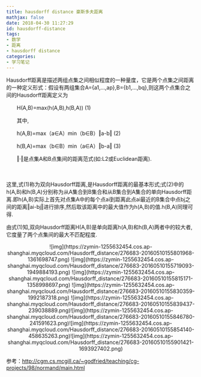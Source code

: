 ```yaml
---
title: hausdorff distance 豪斯多夫距离
mathjax: false
date: 2018-04-30 11:27:29
id: hausdorff-distance
tags: 
- 数学
- 距离
- hausdorff distance
categories: 
- 学习笔记
---
```


Hausdorff距离是描述两组点集之间相似程度的一种量度，它是两个点集之间距离的一种定义形式：假设有两组集合A={a1,…,ap},B={b1,…,bq},则这两个点集合之间的Hausdorff距离定义为

　　H(A,B)=max(h(A,B),h(B,A))                            (1)

　　其中,

　　h(A,B)=max（a∈A）min（b∈B）‖a-b‖     (2)

　　h(B,A)=max（b∈B）min（a∈A）‖b-a‖     (3)

　　‖·‖是点集A和B点集间的距离范式(如:L2或Euclidean距离).

　<!--- more --->

这里,式(1)称为双向Hausdorff距离,是Hausdorff距离的最基本形式;式(2)中的h(A,B)和h(B,A)分别称为从A集合到B集合和从B集合到A集合的单向Hausdorff距离.即h(A,B)实际上首先对点集A中的每个点ai到距离此点ai最近的B集合中点bj之间的距离‖ai-bj‖进行排序,然后取该距离中的最大值作为h(A,B)的值.h(B,A)同理可得.

由式(1)知,双向Hausdorff距离H(A,B)是单向距离h(A,B)和h(B,A)两者中的较大者,它度量了两个点集间的最大不匹配程度.

<center>
![img](https://zymin-1255632454.cos.ap-shanghai.myqcloud.com/Hausdorff_distance/276683-20160510155801968-1361698747.png) ![img](https://zymin-1255632454.cos.ap-shanghai.myqcloud.com/Hausdorff_distance/276683-20160510155719093-1949884193.png) ![img](https://zymin-1255632454.cos.ap-shanghai.myqcloud.com/Hausdorff_distance/276683-20160510155815171-1358998697.png) ![img](https://zymin-1255632454.cos.ap-shanghai.myqcloud.com/Hausdorff_distance/276683-20160510155830359-1992187318.png) ![img](https://zymin-1255632454.cos.ap-shanghai.myqcloud.com/Hausdorff_distance/276683-20160510155839437-239038889.png)![img](https://zymin-1255632454.cos.ap-shanghai.myqcloud.com/Hausdorff_distance/276683-20160510155846780-241591623.png)![img](https://zymin-1255632454.cos.ap-shanghai.myqcloud.com/Hausdorff_distance/276683-20160510155854140-458635263.png)![img](https://zymin-1255632454.cos.ap-shanghai.myqcloud.com/Hausdorff_distance/276683-20160510155901421-1693927402.png)
</center>


参考：http://cgm.cs.mcgill.ca/~godfried/teaching/cg-projects/98/normand/main.html